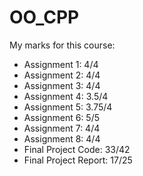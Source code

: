 # OO_CPP
My marks for this course:
  * Assignment 1: 4/4
  * Assignment 2: 4/4
  * Assignment 3: 4/4
  * Assignment 4: 3.5/4
  * Assignment 5: 3.75/4
  * Assignment 6: 5/5
  * Assignment 7: 4/4
  * Assignment 8: 4/4
  * Final Project Code: 33/42
  * Final Project Report: 17/25
  
